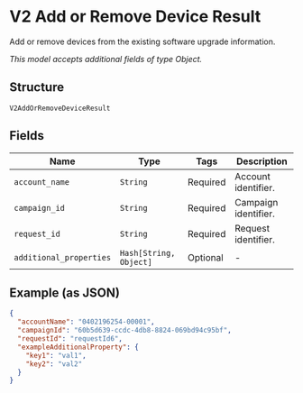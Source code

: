 
# V2 Add or Remove Device Result

Add or remove devices from the existing software upgrade information.

*This model accepts additional fields of type Object.*

## Structure

`V2AddOrRemoveDeviceResult`

## Fields

| Name | Type | Tags | Description |
|  --- | --- | --- | --- |
| `account_name` | `String` | Required | Account identifier. |
| `campaign_id` | `String` | Required | Campaign identifier. |
| `request_id` | `String` | Required | Request identifier. |
| `additional_properties` | `Hash[String, Object]` | Optional | - |

## Example (as JSON)

```json
{
  "accountName": "0402196254-00001",
  "campaignId": "60b5d639-ccdc-4db8-8824-069bd94c95bf",
  "requestId": "requestId6",
  "exampleAdditionalProperty": {
    "key1": "val1",
    "key2": "val2"
  }
}
```

